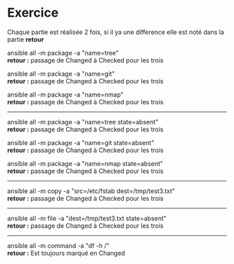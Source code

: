# Exercice

Chaque partie est réalisée 2 fois, si il ya une difference elle est noté dans la partie **retour**  


ansible all -m package -a "name=tree"  
**retour :**  passage de Changed à Checked pour les trois  

ansible all -m package -a "name=git"  
**retour :**  passage de Changed à Checked pour les trois  

ansible all -m package -a "name=nmap"  
**retour :**  passage de Changed à Checked pour les trois  

---  

ansible all -m package -a "name=tree state=absent"    
**retour :**  passage de Changed à Checked pour les trois   

ansible all -m package -a "name=git state=absent"   
**retour :**  passage de Changed à Checked pour les trois   

ansible all -m package -a "name=nmap state=absent"  
**retour :**  passage de Changed à Checked pour les trois   

---  

ansible all -m copy -a "src=/etc/fstab dest=/tmp/test3.txt"   
**retour :**  passage de Changed à Checked pour les trois   

---  

ansible all -m file -a "dest=/tmp/test3.txt state=absent"   
**retour :**  passage de Changed à Checked pour les trois   

---  

ansible all -m command -a "df -h /"  
**retour :**  Est toujours marqué en Changed  

